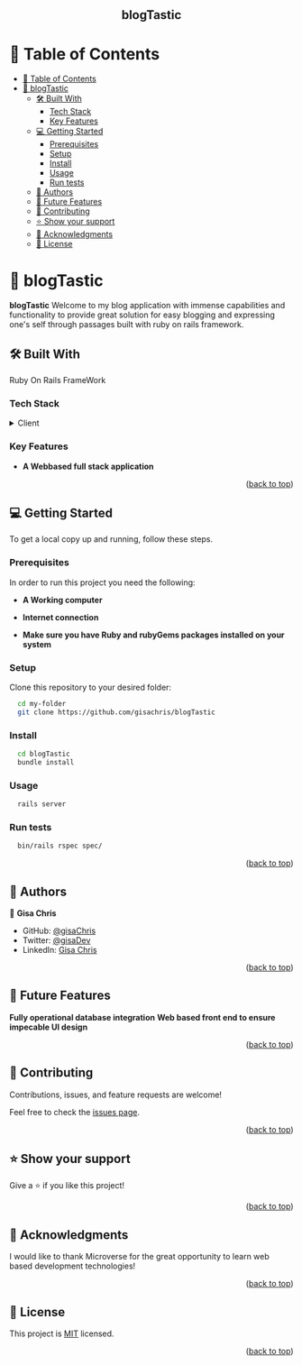 <a name="readme-top"></a>

<div align="center">
  
  <br/>

  <h2><b>blogTastic</b></h2>

</div>

<!-- TABLE OF CONTENTS -->

# 📗 Table of Contents

- [📗 Table of Contents](#-table-of-contents)
- [📖 blogTastic ](#-blogTastic-)
  - [🛠 Built With ](#-built-with-)
    - [Tech Stack ](#tech-stack-)
    - [Key Features ](#key-features-)
  - [💻 Getting Started ](#-getting-started-)
    - [Prerequisites](#prerequisites)
    - [Setup](#setup)
    - [Install](#install)
    - [Usage](#usage)
    - [Run tests](#run-tests)
  - [👥 Authors ](#-authors-)
  - [🔭 Future Features ](#-future-features-)
  - [🤝 Contributing ](#-contributing-)
  - [⭐️ Show your support ](#️-show-your-support-)
  - [🙏 Acknowledgments ](#-acknowledgments-)
  - [📝 License ](#-license-)

<!-- PROJECT DESCRIPTION -->

# 📖 blogTastic <a name="about-project"></a>

**blogTastic** Welcome to my blog application with immense capabilities and functionality to provide great solution for easy blogging and expressing one's self through passages built with ruby on rails framework.

## 🛠 Built With <a name="built-with"></a>
Ruby On Rails FrameWork

### Tech Stack <a name="tech-stack"></a>

<details>
  <summary>Client</summary>
  <ul>
    <li><a href="https://www.ruby-lang.org//">Ruby</a></li>
  </ul>
  <ul>
    <li><a href="https://www.rubyonrails.org//">Rails</a></li>
  </ul>
</details>

<!-- Features -->

### Key Features <a name="key-features"></a>

- **A Webbased full stack application**

<p align="right">(<a href="#readme-top">back to top</a>)</p>

<!-- GETTING STARTED -->

## 💻 Getting Started <a name="getting-started"></a>

To get a local copy up and running, follow these steps.

### Prerequisites

In order to run this project you need the following:

- **A Working computer**

- **Internet connection**

- **Make sure you have Ruby and rubyGems packages installed on your system**

### Setup

Clone this repository to your desired folder:

```sh
  cd my-folder
  git clone https://github.com/gisachris/blogTastic
```

### Install

```sh
  cd blogTastic
  bundle install
```

### Usage

```sh
  rails server
```

### Run tests

```sh
  bin/rails rspec spec/
```

<p align="right">(<a href="#readme-top">back to top</a>)</p>

<!-- AUTHORS -->

## 👥 Authors <a name="authors"></a>

👤 **Gisa Chris**

- GitHub: [@gisaChris](https://github.com/gisachris)
- Twitter: [@gisaDev](https://twitter.com/_GisaChris)
- LinkedIn: [Gisa Chris](https://www.linkedin.com/in/gisa-chris/)

<p align="right">(<a href="#readme-top">back to top</a>)</p>

<!-- FUTURE FEATURES -->

## 🔭 Future Features <a name="future-features"></a>

**Fully operational database integration**
**Web based front end to ensure impecable UI design**

<p align="right">(<a href="#readme-top">back to top</a>)</p>

<!-- CONTRIBUTING -->

## 🤝 Contributing <a name="contributing"></a>

Contributions, issues, and feature requests are welcome!

Feel free to check the [issues page](https://github.com/gisachris/blogTastic/issues).

<p align="right">(<a href="#readme-top">back to top</a>)</p>

<!-- SUPPORT -->

## ⭐️ Show your support <a name="support"></a>

Give a ⭐️ if you like this project!

<p align="right">(<a href="#readme-top">back to top</a>)</p>

<!-- ACKNOWLEDGEMENTS -->

## 🙏 Acknowledgments <a name="acknowledgements"></a>

I would like to thank Microverse for the great opportunity to learn web based development technologies!

<p align="right">(<a href="#readme-top">back to top</a>)</p>

<!-- LICENSE -->

## 📝 License <a name="license"></a>

This project is [MIT](./LICENSE) licensed.

<p align="right">(<a href="#readme-top">back to top</a>)</p>
